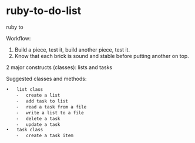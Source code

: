 # ruby-to-do-list
ruby to 

Workflow:

1. Build a piece, test it, build another piece, test it.
2. Know that each brick is sound and stable before putting another on top.

2 major constructs (classes): lists and tasks

Suggested classes and methods:

	•	list class
		⁃	create a list
		⁃	add task to list
		⁃	read a task from a file
		⁃	write a list to a file
		⁃	delete a task
		⁃	update a task
	•	task class
		⁃	create a task item